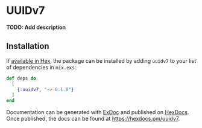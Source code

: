 # UUIDv7

**TODO: Add description**

## Installation

If [available in Hex](https://hex.pm/docs/publish), the package can be installed
by adding `uuidv7` to your list of dependencies in `mix.exs`:

```elixir
def deps do
  [
    {:uuidv7, "~> 0.1.0"}
  ]
end
```

Documentation can be generated with [ExDoc](https://github.com/elixir-lang/ex_doc)
and published on [HexDocs](https://hexdocs.pm). Once published, the docs can
be found at <https://hexdocs.pm/uuidv7>.

